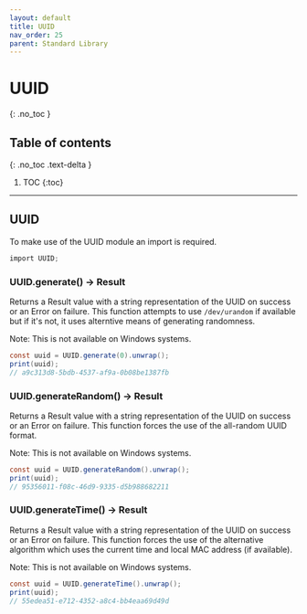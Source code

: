 ```yaml
---
layout: default
title: UUID
nav_order: 25
parent: Standard Library
---
```


# UUID
{: .no_toc }

## Table of contents
{: .no_toc .text-delta }

1. TOC
{:toc}

---

## UUID

To make use of the UUID module an import is required.

```cs
import UUID;
```

### UUID.generate() -> Result<String>

Returns a Result value with a string representation of the UUID on success or an Error on failure. This function attempts to use `/dev/urandom` if available but if it's not, it uses alterntive means of generating randomness.

Note: This is not available on Windows systems.

```cs
const uuid = UUID.generate(0).unwrap();
print(uuid);
// a9c313d8-5bdb-4537-af9a-0b08be1387fb
```

### UUID.generateRandom() -> Result<String>

Returns a Result value with a string representation of the UUID on success or an Error on failure. This function forces the use of the all-random UUID format.

Note: This is not available on Windows systems.

```cs
const uuid = UUID.generateRandom().unwrap();
print(uuid);
// 95356011-f08c-46d9-9335-d5b988682211
```

### UUID.generateTime() -> Result<String>

Returns a Result value with a string representation of the UUID on success or an Error on failure. This function forces the use of the alternative algorithm which uses the current time and local MAC address (if available).

Note: This is not available on Windows systems.

```cs
const uuid = UUID.generateTime().unwrap();
print(uuid);
// 55edea51-e712-4352-a8c4-bb4eaa69d49d
```

